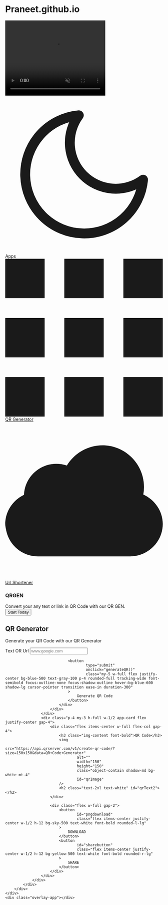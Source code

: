 # Praneet.github.io

<!DOCTYPE html>
<html>
<head>
    <meta name="viewport" content="width=device=width, initial-scale=1.0" />
    <title>QR_CODE_GENERATOR</title>
    <link rel="stylesheet" href="QR.css"/>
    <script src="https://cdn.tailwindcss.com"></script>
</head>
<body>
<div class="video-bg">
    <video width="320" height="240" autoplay loop muted>
        <source
                src="https://assets.codepen.io/3364143/7btrrd.mp4"
                type="video/mp4"
        />
        Your browser does not support the video tag.
    </video>
</div>
<div class="dark-light">
    <svg
            viewBox="0 0 24 24"
            stroke="currentColor"
            stroke-width="1.5"
            fill="none"
            stroke-linecap="round"
            stroke-linejoin="round"
    >
        <path d="M21 12.79A9 9 0 1111.21 3 7 7 0 0021 12.79z" />
    </svg>
</div>
<div class="app">
    <div class="header">
        <div class="menu-circle"></div>
    </div>
    <div class="wrapper">
        <div class="left-side">
            <div class="side-wrapper">
                <div class="side-title">Apps</div>
                <div class="side-menu">
                    <a href="#">
                        <svg viewBox="0 0 512 512">
                            <g xmlns="http://www.w3.org/2000/svg" fill="currentColor">
                                <path
                                        d="M0 0h128v128H0zm0 0M192 0h128v128H192zm0 0M384 0h128v128H384zm0 0M0 192h128v128H0zm0 0"
                                        data-original="#bfc9d1"
                                />
                            </g>
                            <path
                                    xmlns="http://www.w3.org/2000/svg"
                                    d="M192 192h128v128H192zm0 0"
                                    fill="currentColor"
                                    data-original="#82b1ff"
                            />
                            <path
                                    xmlns="http://www.w3.org/2000/svg"
                                    d="M384 192h128v128H384zm0 0M0 384h128v128H0zm0 0M192 384h128v128H192zm0 0M384 384h128v128H384zm0 0"
                                    fill="currentColor"
                                    data-original="#bfc9d1"
                            />
                        </svg>
                        QR Generator
                    </a>
                    <a href="url.html">
                        <svg viewBox="0 0 512 512" fill="currentColor">
                            <path
                                    d="M448.773 235.551A135.893 135.893 0 00451 211c0-74.443-60.557-135-135-135-47.52 0-91.567 25.313-115.766 65.537-32.666-10.59-66.182-6.049-93.794 12.979-27.612 19.013-44.092 49.116-45.425 82.031C24.716 253.788 0 290.497 0 331c0 7.031 1.703 13.887 3.006 20.537l.015.015C12.719 400.492 56.034 436 106 436h300c57.891 0 106-47.109 106-105 0-40.942-25.053-77.798-63.227-95.449z"
                            />
                        </svg>
                        Url Shortener
                    </a>
                </div>
            </div>
        </div>
        <div class="main-container">
            <div class="content-wrapper">
                <div class="content-wrapper-header">
                    <div class="content-wrapper-context">
                        <h3 class="img-content font-bold">QRGEN</h3>
                        <div class="content-text">
                            Convert your any text or link in QR Code with our QR GEN.
                        </div>
                        <button class="content-button">Start Today</button>
                    </div>
                    <img
                            class="content-wrapper-img"
                            src="https://assets.codepen.io/3364143/glass.png"
                            alt=""
                    />
                </div>
                <div class="flex w-full h-full">
                    <div class="p-4 my-3 h-full w-1/2 app-card">
                        <div class="sm:max-w-lg w-full p-10 bg-white rounded-xl z-10">
                            <div class="text-center">
                                <h2 class="mt-5 text-3xl font-bold text-gray-900">
                                    QR Generator
                                </h2>
                                <p class="mt-2 text-sm text-gray-400">
                                    Generate your QR Code with our QR Generator
                                </p>
                            </div>
                            <div class="mt-8 space-y-3">
                                <div class="grid grid-cols-1 space-y-2">
                                    <label
                                            class="text-sm font-bold text-gray-500 tracking-wide"
                                    >Text OR Url</label
                                    >
                                    <input
                                            class="text-gray-800 p-2 border border-gray-300 rounded-lg focus:outline-none focus:border-indigo-500"
                                            type="text"
                                            placeholder="www.google.com"
                                            id="qrText"
                                            onkeydown="generateQR()"
                                    />
                                </div>

                                <button
                                        type="submit"
                                        onclick="generateQR()"
                                        class="my-5 w-full flex justify-center bg-blue-500 text-gray-100 p-4 rounded-full tracking-wide font-semibold focus:outline-none focus:shadow-outline hover:bg-blue-600 shadow-lg cursor-pointer transition ease-in duration-300"
                                >
                                    Generate QR Code
                                </button>
                            </div>
                        </div>
                    </div>
                    <div class="p-4 my-3 h-full w-1/2 app-card flex justify-center gap-4">
                        <div class="flex items-center w-full flex-col gap-4">
                            <h3 class="img-content font-bold">QR Code</h3>
                            <img
                                    src="https://api.qrserver.com/v1/create-qr-code/?size=150x150&data=QR+Code+Generator"
                                    alt=""
                                    width="150"
                                    height="150"
                                    class="object-contain shadow-md bg-white mt-4"
                                    id="qrImage"
                            />
                            <h2 class="text-2xl text-white" id="qrText2"></h2>
                        </div>

                        <div class="flex w-full gap-2">
                            <button
                                    id="pngdownload"
                                    class="flex items-center justify-center w-1/2 h-12 bg-sky-500 text-white font-bold rounded-l-lg"
                            >
                                DOWNLOAD
                            </button>
                            <button
                                    id="sharebutton"
                                    class="flex items-center justify-center w-1/2 h-12 bg-yellow-500 text-white font-bold rounded-r-lg"
                            >
                                SHARE
                            </button>
                        </div>
                    </div>
                </div>
            </div>
        </div>
    </div>
    <div class="overlay-app"></div>
</div>
<script
        src="https://cdnjs.cloudflare.com/ajax/libs/jquery/3.6.3/jquery.min.js"
        integrity="sha512-STof4xm1wgkfm7heWqFJVn58Hm3EtS31XFaagaa8VMReCXAkQnJZ+jEy8PCC/iT18dFy95WcExNHFTqLyp72eQ=="
        crossorigin="anonymous"
        referrerpolicy="no-referrer"
></script>
<script src="qr.js"></script>
<script src=
                "https://cdnjs.cloudflare.com/ajax/libs/axios/0.19.2/axios.min.js">
</script>
<script>
    let imgBox = document.getElementById("imgBox");
    let qrImage = document.getElementById("qrImage");
    let qrText = document.getElementById("qrText");
    let sharebutton = document.getElementById("sharebutton");
    let pngdownload = document.getElementById("pngdownload");
    let qrText2 = document.getElementById("qrText2");

    function generateQR() {
        if (qrText.value.length > 0) {
            qrImage.src =
                "https://api.qrserver.com/v1/create-qr-code/?size=150x150&data=" +
                qrText.value;
            qrText2.innerHTML = qrText.value;
        } else {
            qrText.classList.add("error");
            setTimeout(() => {
                qrText.classList.remove("error");
            }, 1000);
        }
    }

    pngdownload.onclick = function () {
        axios
        ({
            url: qrImage.src,
            method: "GET",
            responseType: "blob",
        })
            .then((response) => {
                const url = window.URL.createObjectURL(new Blob([response.data]));
                const link = document.createElement("a");
                link.href = url;
                link.setAttribute("download", "QR Code.png");
                document.body.appendChild(link);
                link.click();
            });
    };
    sharebutton.onclick = function () {
        if(navigator.share){
            navigator.share({
                title: 'QR Code',
                text: 'QR Code',
                url: qrImage.src,
            })
                .then(() => console.log('Successful share'))
                .catch((error) => console.log('Error sharing', error));
        }
    };
</script>
</body>
</html>
